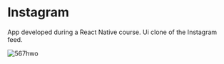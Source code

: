 # Instagram
App developed during a React Native course. Ui clone of the Instagram feed.

![567hwo](https://user-images.githubusercontent.com/63668973/115210563-a1177480-a0f6-11eb-8d50-6e2fc0411c3a.gif)
